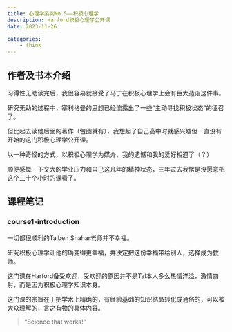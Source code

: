 ```yaml
---
title: 心理学系列No.5——积极心理学
description: Harford积极心理学公开课
date: 2023-11-26

categories:
    - think
---
```


## 作者及书本介绍
习得性无助读完后，我很容易就接受了马丁在积极心理学上会有巨大造诣这件事。

研究无助的过程中，塞利格曼的思想已经流露出了一些“主动寻找积极状态”的征召了。

但比起去读他后面的著作（包图就有），我想起了自己高中时就感兴趣但一直没有开始的这门积极心理学公开课。

以一种奇怪的方式，以积极心理学为媒介，我的遗憾和我的爱好相遇了（？）

顺便感慨一下交大的学业压力和自己这几年的精神状态，三年过去我愣是没愿意把这个三十个小时的课看了。
## 课程笔记
### course1-introduction
一切都很顺利的Talben Shahar老师并不幸福。

研究积极心理学让他的确变得更幸福，并决定把这份幸福带给别人，选择成为教师。

这门课在Harford备受欢迎，受欢迎的原因并不是Tal本人多么热情洋溢，激情四射，而是因为积极心理学知识本身。

这门课的宗旨在于把学术上精确的，有经验基础的知识结晶转化成通俗的，可以被大众理解的，言之有物的具体内容。

>“Science that works!”

